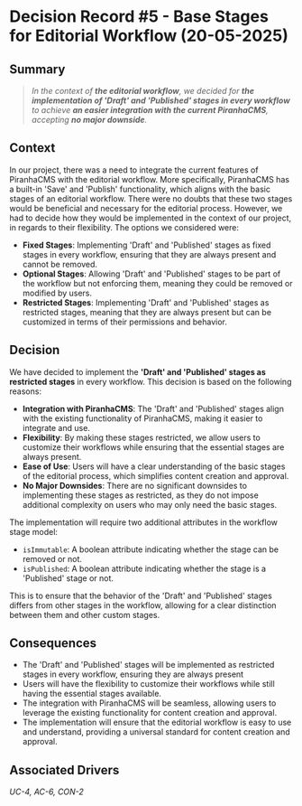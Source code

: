 # Decision Record #5 - Base Stages for Editorial Workflow (20-05-2025)

## Summary
> *In the context of **the editorial workflow**, we decided for **the implementation of 'Draft' and 'Published' stages in every workflow** to achieve **an easier integration with the current PiranhaCMS**, accepting **no major downside**.*

## Context
In our project, there was a need to integrate the current features of PiranhaCMS with the editorial workflow. More specifically, PiranhaCMS has a built-in 'Save' and 'Publish' functionality, which aligns with the basic stages of an editorial workflow. There were no doubts that these two stages would be beneficial and necessary for the editorial process. However, we had to decide how they would be implemented in the context of our project, in regards to their flexibility. The options we considered were:
- **Fixed Stages**: Implementing 'Draft' and 'Published' stages as fixed stages in every workflow, ensuring that they are always present and cannot be removed.
- **Optional Stages**: Allowing 'Draft' and 'Published' stages to be part of the workflow but not enforcing them, meaning they could be removed or modified by users.
- **Restricted Stages**: Implementing 'Draft' and 'Published' stages as restricted stages, meaning that they are always present but can be customized in terms of their permissions and behavior.

## Decision

We have decided to implement the **'Draft' and 'Published' stages as restricted stages** in every workflow. This decision is based on the following reasons:
- **Integration with PiranhaCMS**: The 'Draft' and 'Published' stages align with the existing functionality of PiranhaCMS, making it easier to integrate and use.
- **Flexibility**: By making these stages restricted, we allow users to customize their workflows while ensuring that the essential stages are always present.
- **Ease of Use**: Users will have a clear understanding of the basic stages of the editorial process, which simplifies content creation and approval.
- **No Major Downsides**: There are no significant downsides to implementing these stages as restricted, as they do not impose additional complexity on users who may only need the basic stages.

The implementation will require two additional attributes in the workflow stage model:
- `isImmutable`: A boolean attribute indicating whether the stage can be removed or not.
- `isPublished`: A boolean attribute indicating whether the stage is a 'Published' stage or not.

This is to ensure that the behavior of the 'Draft' and 'Published' stages differs from other stages in the workflow, allowing for a clear distinction between them and other custom stages.

## Consequences
- The 'Draft' and 'Published' stages will be implemented as restricted stages in every workflow, ensuring they are always present
- Users will have the flexibility to customize their workflows while still having the essential stages available.
- The integration with PiranhaCMS will be seamless, allowing users to leverage the existing functionality for content creation and approval.
- The implementation will ensure that the editorial workflow is easy to use and understand, providing a universal standard for content creation and approval.

## Associated Drivers
*UC-4, AC-6, CON-2*